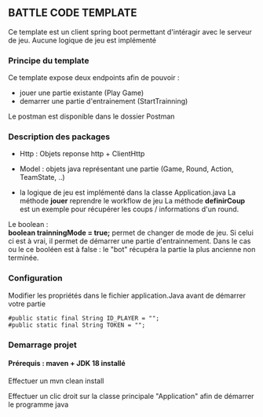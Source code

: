 ## BATTLE CODE TEMPLATE

Ce template est un client spring boot permettant d'intéragir avec le serveur de jeu. 
Aucune logique de jeu est implémenté


### Principe du template

Ce template expose deux endpoints afin de pouvoir : 

- jouer une partie existante (Play Game)
- demarrer une partie d'entrainement (StartTrainning)

Le postman est disponible dans le dossier Postman


### Description des packages 

- Http : Objets reponse http + ClientHttp
- Model : objets java représentant une partie (Game, Round, Action, TeamState, ..)

- la logique de jeu est implémenté dans la classe Application.java 
La méthode **jouer** reprendre le workflow de jeu
La méthode  **definirCoup** est un exemple pour récupérer les coups / informations d'un round.

Le boolean :  
**boolean trainningMode = true;** permet de changer de mode de jeu. 
Si celui ci est à vrai, il permet de démarrer une partie d'entrainnement. 
Dans le cas ou le ce booléen est à false : le "bot" récupéra la partie la plus ancienne non terminée. 


### Configuration 
Modifier les propriétés dans le fichier application.Java avant de démarrer votre partie

    #public static final String ID_PLAYER = "";
    #public static final String TOKEN = "";


### Demarrage projet 

#### Prérequis : maven + JDK 18 installé

Effectuer un mvn clean install 

Effectuer un clic droit sur la classe principale "Application" afin de démarrer le programme java 



